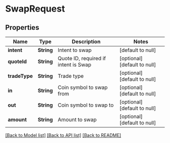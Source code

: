 # SwapRequest
## Properties

| Name | Type | Description | Notes |
|------------ | ------------- | ------------- | -------------|
| **intent** | **String** | Intent to swap | [default to null] |
| **quoteId** | **String** | Quote ID, required if intent is Swap | [optional] [default to null] |
| **tradeType** | **String** | Trade type | [optional] [default to null] |
| **in** | **String** | Coin symbol to swap from | [optional] [default to null] |
| **out** | **String** | Coin symbol to swap to | [optional] [default to null] |
| **amount** | **String** | Amount to swap | [optional] [default to null] |

[[Back to Model list]](../README.md#documentation-for-models) [[Back to API list]](../README.md#documentation-for-api-endpoints) [[Back to README]](../README.md)

